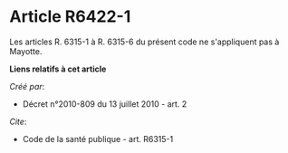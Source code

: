 # Article R6422-1

Les articles R. 6315-1 à R. 6315-6 du présent code ne s'appliquent pas à Mayotte.

**Liens relatifs à cet article**

_Créé par_:

  - Décret n°2010-809 du 13 juillet 2010 - art. 2

_Cite_:

  - Code de la santé publique - art. R6315-1
